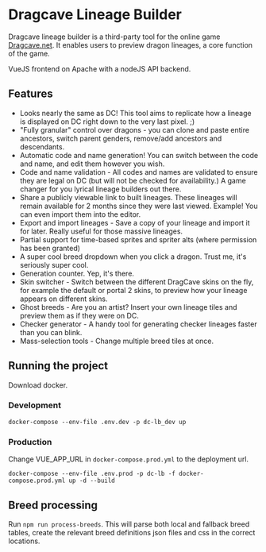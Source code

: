 # Dragcave Lineage Builder
Dragcave lineage builder is a third-party tool for the online game [Dragcave.net](https://dragcave.net/). It enables users to preview dragon lineages, a core function of the game.

VueJS frontend on Apache with a nodeJS API backend.

## Features
- Looks nearly the same as DC! This tool aims to replicate how a lineage is displayed on DC right down to the very last pixel. ;) 
- "Fully granular" control over dragons - you can clone and paste entire ancestors, switch parent genders, remove/add ancestors and descendants.
- Automatic code and name generation! You can switch between the code and name, and edit them however you wish.
- Code and name validation - All codes and names are validated to ensure they are legal on DC (but will not be checked for availability.) A game changer for you lyrical lineage builders out there.
- Share a publicly viewable link to built lineages. These lineages will remain available for 2 months since they were last viewed. Example! You can even import them into the editor.
- Export and import lineages - Save a copy of your lineage and import it for later. Really useful for those massive lineages.
- Partial support for time-based sprites and spriter alts (where permission has been granted)
- A super cool breed dropdown when you click a dragon. Trust me, it's seriously super cool.
- Generation counter. Yep, it's there.
- Skin switcher - Switch between the different DragCave skins on the fly, for example the default or portal 2 skins, to preview how your lineage appears on different skins.
- Ghost breeds - Are you an artist? Insert your own lineage tiles and preview them as if they were on DC.
- Checker generator - A handy tool for generating checker lineages faster than you can blink.
- Mass-selection tools - Change multiple breed tiles at once.

## Running the project
Download docker.

### Development
```docker-compose --env-file .env.dev -p dc-lb_dev up```

### Production
Change VUE_APP_URL in `docker-compose.prod.yml` to the deployment url.

```docker-compose --env-file .env.prod -p dc-lb -f docker-compose.prod.yml up -d --build```

## Breed processing
Run `npm run process-breeds`. This will parse both local and fallback breed tables, create the relevant breed definitions json files and css in the correct locations.